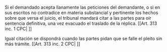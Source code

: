 Si el demandado acepta llanamente las peticiones del demandante, o si en sus escritos no contradice en materia substancial y pertinente los hechos sobre que versa el juicio, el tribunal mandará citar a las partes para oír sentencia definitiva, una vez evacuado el traslado de la réplica. [[Art. 313 inc. 1 CPC| ]]

Igual citación se dispondrá cuando las partes pidan que se falle el pleito sin más trámite. [[Art. 313 inc. 2 CPC| ]]